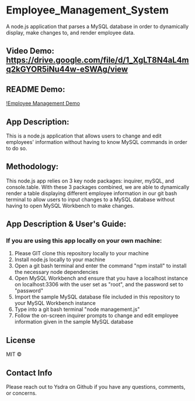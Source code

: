 # Employee_Management_System
A node.js application that parses a MySQL database in order to dynamically display, make changes to, and render employee data.

## Video Demo: https://drive.google.com/file/d/1_XgLT8N4aL4mq2kGYOR5iNu44w-eSWAg/view

## README Demo: 
[!Employee Management Demo](Employee_Management_Demo.gif)

## App Description:
This is a node.js application that allows users to change and edit employees' information without having to know MySQL commands in order to do so. 

## Methodology:
This node.js app relies on 3 key node packages: inquirer, mySQL, and console.table. With these 3 packages combined, we are able to dynamically render a table displaying different employee information in our git bash terminal to allow users to input changes to a MySQL database without having to open MySQL Workbench to make changes. 


## App Description & User's Guide:

### If you are using this app locally on your own machine:
1. Please GIT clone this repository locally to your machine
2. Install node.js locally to your machine
3. Open a git bash terminal and enter the command "npm install" to install the necessary node dependencies 
4. Open MySQL Workbench and ensure that you have a localhost instance on localhost:3306 with the user set as "root", and the password set to "password"
5. Import the sample MySQL database file included in this repository to your MySQL Workbench instance
6. Type into a git bash terminal "node management.js"
7. Follow the on-screen inquirer prompts to change and edit employee information given in the sample MySQL database

## License 
MIT © 

## Contact Info
Please reach out to Ysdra on Github if you have any questions, comments, or concerns. 
